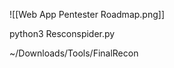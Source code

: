 
![[Web App Pentester Roadmap.png]]


python3 Resconspider.py <target>

~/Downloads/Tools/FinalRecon




